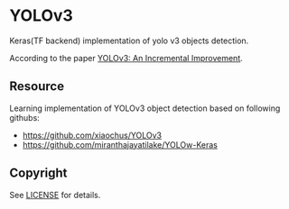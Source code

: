 # YOLOv3
Keras(TF backend) implementation of yolo v3 objects detection. 

According to the paper [YOLOv3: An Incremental Improvement](https://pjreddie.com/media/files/papers/YOLOv3.pdf).

## Resource
Learning implementation of YOLOv3 object detection based on following githubs: 
- https://github.com/xiaochus/YOLOv3 
- https://github.com/miranthajayatilake/YOLOw-Keras 

## Copyright
See [LICENSE](LICENSE) for details.
